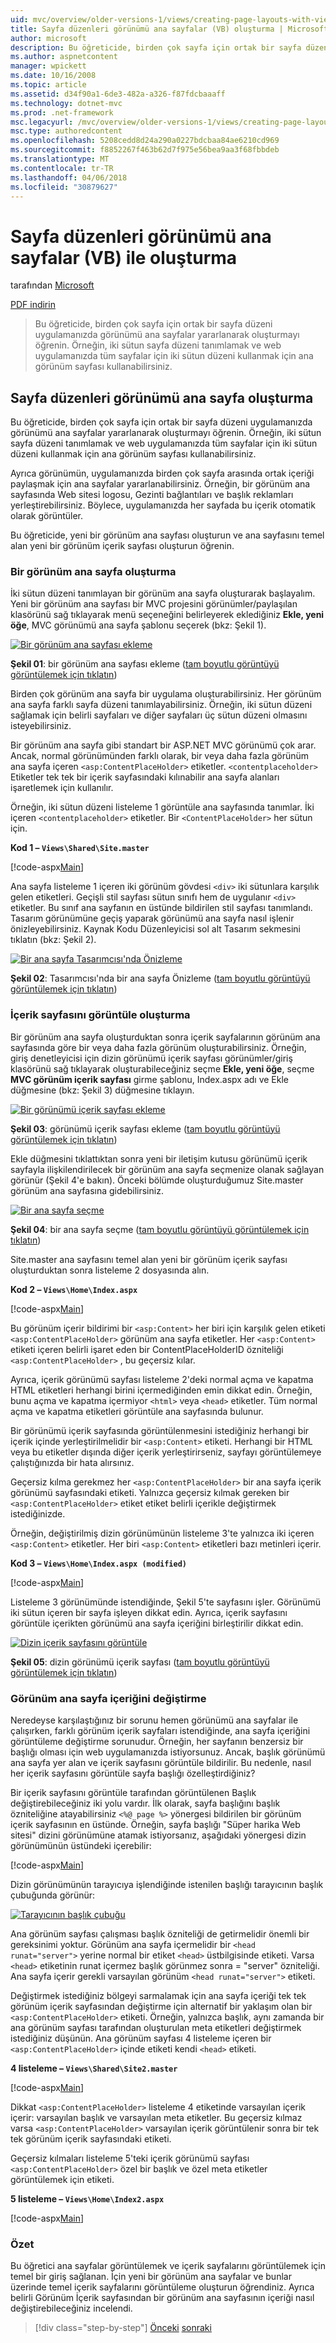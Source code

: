 ```yaml
---
uid: mvc/overview/older-versions-1/views/creating-page-layouts-with-view-master-pages-vb
title: Sayfa düzenleri görünümü ana sayfalar (VB) oluşturma | Microsoft Docs
author: microsoft
description: Bu öğreticide, birden çok sayfa için ortak bir sayfa düzeni uygulamanızda görünümü ana sayfalar yararlanarak oluşturmayı öğrenin. Kullanabileceğiniz bir...
ms.author: aspnetcontent
manager: wpickett
ms.date: 10/16/2008
ms.topic: article
ms.assetid: d34f90a1-6de3-482a-a326-f87fdcbaaaff
ms.technology: dotnet-mvc
ms.prod: .net-framework
msc.legacyurl: /mvc/overview/older-versions-1/views/creating-page-layouts-with-view-master-pages-vb
msc.type: authoredcontent
ms.openlocfilehash: 5208cedd8d24a290a0227bdcbaa84ae6210cd969
ms.sourcegitcommit: f8852267f463b62d7f975e56bea9aa3f68fbbdeb
ms.translationtype: MT
ms.contentlocale: tr-TR
ms.lasthandoff: 04/06/2018
ms.locfileid: "30879627"
---
```

<a name="creating-page-layouts-with-view-master-pages-vb"></a>Sayfa düzenleri görünümü ana sayfalar (VB) ile oluşturma
====================
tarafından [Microsoft](https://github.com/microsoft)

[PDF indirin](http://download.microsoft.com/download/e/f/3/ef3f2ff6-7424-48f7-bdaa-180ef64c3490/ASPNET_MVC_Tutorial_12_VB.pdf)

> Bu öğreticide, birden çok sayfa için ortak bir sayfa düzeni uygulamanızda görünümü ana sayfalar yararlanarak oluşturmayı öğrenin. Örneğin, iki sütun sayfa düzeni tanımlamak ve web uygulamanızda tüm sayfalar için iki sütun düzeni kullanmak için ana görünüm sayfası kullanabilirsiniz.


## <a name="creating-page-layouts-with-view-master-pages"></a>Sayfa düzenleri görünümü ana sayfa oluşturma

Bu öğreticide, birden çok sayfa için ortak bir sayfa düzeni uygulamanızda görünümü ana sayfalar yararlanarak oluşturmayı öğrenin. Örneğin, iki sütun sayfa düzeni tanımlamak ve web uygulamanızda tüm sayfalar için iki sütun düzeni kullanmak için ana görünüm sayfası kullanabilirsiniz.

Ayrıca görünümün, uygulamanızda birden çok sayfa arasında ortak içeriği paylaşmak için ana sayfalar yararlanabilirsiniz. Örneğin, bir görünüm ana sayfasında Web sitesi logosu, Gezinti bağlantıları ve başlık reklamları yerleştirebilirsiniz. Böylece, uygulamanızda her sayfada bu içerik otomatik olarak görüntüler.

Bu öğreticide, yeni bir görünüm ana sayfası oluşturun ve ana sayfasını temel alan yeni bir görünüm içerik sayfası oluşturun öğrenin.

### <a name="creating-a-view-master-page"></a>Bir görünüm ana sayfa oluşturma

İki sütun düzeni tanımlayan bir görünüm ana sayfa oluşturarak başlayalım. Yeni bir görünüm ana sayfası bir MVC projesini görünümler/paylaşılan klasörünü sağ tıklayarak menü seçeneğini belirleyerek eklediğiniz **Ekle, yeni öğe**, MVC görünümü ana sayfa şablonu seçerek (bkz: Şekil 1).


[![Bir görünüm ana sayfası ekleme](creating-page-layouts-with-view-master-pages-vb/_static/image2.png)](creating-page-layouts-with-view-master-pages-vb/_static/image1.png)

**Şekil 01**: bir görünüm ana sayfası ekleme ([tam boyutlu görüntüyü görüntülemek için tıklatın](creating-page-layouts-with-view-master-pages-vb/_static/image3.png))


Birden çok görünüm ana sayfa bir uygulama oluşturabilirsiniz. Her görünüm ana sayfa farklı sayfa düzeni tanımlayabilirsiniz. Örneğin, iki sütun düzeni sağlamak için belirli sayfaları ve diğer sayfaları üç sütun düzeni olmasını isteyebilirsiniz.

Bir görünüm ana sayfa gibi standart bir ASP.NET MVC görünümü çok arar. Ancak, normal görünümünden farklı olarak, bir veya daha fazla görünüm ana sayfa içeren `<asp:ContentPlaceHolder>` etiketler. `<contentplaceholder>` Etiketler tek tek bir içerik sayfasındaki kılınabilir ana sayfa alanları işaretlemek için kullanılır.

Örneğin, iki sütun düzeni listeleme 1 görüntüle ana sayfasında tanımlar. İki içeren `<contentplaceholder>` etiketler. Bir `<ContentPlaceHolder>` her sütun için.

**Kod 1 – `Views\Shared\Site.master`**

[!code-aspx[Main](creating-page-layouts-with-view-master-pages-vb/samples/sample1.aspx)]

Ana sayfa listeleme 1 içeren iki görünüm gövdesi `<div>` iki sütunlara karşılık gelen etiketleri. Geçişli stil sayfası sütun sınıfı hem de uygulanır `<div>` etiketler. Bu sınıf ana sayfanın en üstünde bildirilen stil sayfası tanımlandı. Tasarım görünümüne geçiş yaparak görünümü ana sayfa nasıl işlenir önizleyebilirsiniz. Kaynak Kodu Düzenleyicisi sol alt Tasarım sekmesini tıklatın (bkz: Şekil 2).


[![Bir ana sayfa Tasarımcısı'nda Önizleme](creating-page-layouts-with-view-master-pages-vb/_static/image5.png)](creating-page-layouts-with-view-master-pages-vb/_static/image4.png)

**Şekil 02**: Tasarımcısı'nda bir ana sayfa Önizleme ([tam boyutlu görüntüyü görüntülemek için tıklatın](creating-page-layouts-with-view-master-pages-vb/_static/image6.png))


### <a name="creating-a-view-content-page"></a>İçerik sayfasını görüntüle oluşturma

Bir görünüm ana sayfa oluşturduktan sonra içerik sayfalarının görünüm ana sayfasında göre bir veya daha fazla görünüm oluşturabilirsiniz. Örneğin, giriş denetleyicisi için dizin görünümü içerik sayfası görünümler/giriş klasörünü sağ tıklayarak oluşturabileceğiniz seçme **Ekle, yeni öğe**, seçme **MVC görünüm içerik sayfası** girme şablonu, Index.aspx adı ve Ekle düğmesine (bkz: Şekil 3) düğmesine tıklayın.


[![Bir görünümü içerik sayfası ekleme](creating-page-layouts-with-view-master-pages-vb/_static/image8.png)](creating-page-layouts-with-view-master-pages-vb/_static/image7.png)

**Şekil 03**: görünümü içerik sayfası ekleme ([tam boyutlu görüntüyü görüntülemek için tıklatın](creating-page-layouts-with-view-master-pages-vb/_static/image9.png))


Ekle düğmesini tıklattıktan sonra yeni bir iletişim kutusu görünümü içerik sayfayla ilişkilendirilecek bir görünüm ana sayfa seçmenize olanak sağlayan görünür (Şekil 4'e bakın). Önceki bölümde oluşturduğumuz Site.master görünüm ana sayfasına gidebilirsiniz.


[![Bir ana sayfa seçme](creating-page-layouts-with-view-master-pages-vb/_static/image11.png)](creating-page-layouts-with-view-master-pages-vb/_static/image10.png)

**Şekil 04**: bir ana sayfa seçme ([tam boyutlu görüntüyü görüntülemek için tıklatın](creating-page-layouts-with-view-master-pages-vb/_static/image12.png))


Site.master ana sayfasını temel alan yeni bir görünüm içerik sayfası oluşturduktan sonra listeleme 2 dosyasında alın.

**Kod 2 – `Views\Home\Index.aspx`**

[!code-aspx[Main](creating-page-layouts-with-view-master-pages-vb/samples/sample2.aspx)]

Bu görünüm içerir bildirimi bir `<asp:Content>` her biri için karşılık gelen etiketi `<asp:ContentPlaceHolder>` görünüm ana sayfa etiketler. Her `<asp:Content>` etiketi içeren belirli işaret eden bir ContentPlaceHolderID özniteliği `<asp:ContentPlaceHolder>` , bu geçersiz kılar.

Ayrıca, içerik görünümü sayfası listeleme 2'deki normal açma ve kapatma HTML etiketleri herhangi birini içermediğinden emin dikkat edin. Örneğin, bunu açma ve kapatma içermiyor `<html>` veya `<head>` etiketler. Tüm normal açma ve kapatma etiketleri görüntüle ana sayfasında bulunur.

Bir görünümü içerik sayfasında görüntülenmesini istediğiniz herhangi bir içerik içinde yerleştirilmelidir bir `<asp:Content>` etiketi. Herhangi bir HTML veya bu etiketler dışında diğer içerik yerleştirirseniz, sayfayı görüntülemeye çalıştığınızda bir hata alırsınız.

Geçersiz kılma gerekmez her `<asp:ContentPlaceHolder>` bir ana sayfa içerik görünümü sayfasındaki etiketi. Yalnızca geçersiz kılmak gereken bir `<asp:ContentPlaceHolder>` etiket etiket belirli içerikle değiştirmek istediğinizde.

Örneğin, değiştirilmiş dizin görünümünün listeleme 3'te yalnızca iki içeren `<asp:Content>` etiketler. Her biri `<asp:Content>` etiketleri bazı metinleri içerir.

**Kod 3 – `Views\Home\Index.aspx (modified)`**

[!code-aspx[Main](creating-page-layouts-with-view-master-pages-vb/samples/sample3.aspx)]

Listeleme 3 görünümünde istendiğinde, Şekil 5'te sayfasını işler. Görünümü iki sütun içeren bir sayfa işleyen dikkat edin. Ayrıca, içerik sayfasını görüntüle içerikten görünümü ana sayfa içeriğini birleştirilir dikkat edin.


[![Dizin içerik sayfasını görüntüle](creating-page-layouts-with-view-master-pages-vb/_static/image14.png)](creating-page-layouts-with-view-master-pages-vb/_static/image13.png)

**Şekil 05**: dizin görünümü içerik sayfası ([tam boyutlu görüntüyü görüntülemek için tıklatın](creating-page-layouts-with-view-master-pages-vb/_static/image15.png))


### <a name="modifying-view-master-page-content"></a>Görünüm ana sayfa içeriğini değiştirme

Neredeyse karşılaştığınız bir sorunu hemen görünümü ana sayfalar ile çalışırken, farklı görünüm içerik sayfaları istendiğinde, ana sayfa içeriğini görüntüleme değiştirme sorunudur. Örneğin, her sayfanın benzersiz bir başlığı olması için web uygulamanızda istiyorsunuz. Ancak, başlık görünümü ana sayfa yer alan ve içerik sayfasını görüntüle bildirilir. Bu nedenle, nasıl her içerik sayfasını görüntüle sayfa başlığı özelleştirdiğiniz?

Bir içerik sayfasını görüntüle tarafından görüntülenen Başlık değiştirebileceğiniz iki yolu vardır. İlk olarak, sayfa başlığını başlık özniteliğine atayabilirsiniz `<%@ page %>` yönergesi bildirilen bir görünüm içerik sayfasının en üstünde. Örneğin, sayfa başlığı "Süper harika Web sitesi" dizini görünümüne atamak istiyorsanız, aşağıdaki yönergesi dizin görünümünün üstündeki içerebilir:

[!code-aspx[Main](creating-page-layouts-with-view-master-pages-vb/samples/sample4.aspx)]

Dizin görünümünün tarayıcıya işlendiğinde istenilen başlığı tarayıcının başlık çubuğunda görünür:


[![Tarayıcının başlık çubuğu](creating-page-layouts-with-view-master-pages-vb/_static/image17.png)](creating-page-layouts-with-view-master-pages-vb/_static/image16.png)


Ana görünüm sayfası çalışması başlık özniteliği de getirmelidir önemli bir gereksinimi yoktur. Görünüm ana sayfa içermelidir bir `<head runat="server">` yerine normal bir etiket `<head>` üstbilgisinde etiketi. Varsa `<head>` etiketinin runat içermez başlık görünmez sonra = "server" özniteliği. Ana sayfa içerir gerekli varsayılan görünüm `<head runat="server">` etiketi.

Değiştirmek istediğiniz bölgeyi sarmalamak için ana sayfa içeriği tek tek görünüm içerik sayfasından değiştirme için alternatif bir yaklaşım olan bir `<asp:ContentPlaceHolder>` etiketi. Örneğin, yalnızca başlık, aynı zamanda bir ana görünüm sayfası tarafından oluşturulan meta etiketleri değiştirmek istediğiniz düşünün. Ana görünüm sayfası 4 listeleme içeren bir `<asp:ContentPlaceHolder>` içinde etiketi kendi `<head>` etiketi.

**4 listeleme – `Views\Shared\Site2.master`**

[!code-aspx[Main](creating-page-layouts-with-view-master-pages-vb/samples/sample5.aspx)]

Dikkat `<asp:ContentPlaceHolder>` listeleme 4 etiketinde varsayılan içerik içerir: varsayılan başlık ve varsayılan meta etiketler. Bu geçersiz kılmaz varsa `<asp:ContentPlaceHolder>` varsayılan içerik görüntülenir sonra bir tek tek görünüm içerik sayfasındaki etiketi.

Geçersiz kılmaları listeleme 5'teki içerik görünümü sayfası `<asp:ContentPlaceHolder>` özel bir başlık ve özel meta etiketler görüntülemek için etiketi.

**5 listeleme – `Views\Home\Index2.aspx`**

[!code-aspx[Main](creating-page-layouts-with-view-master-pages-vb/samples/sample6.aspx)]

### <a name="summary"></a>Özet

Bu öğretici ana sayfalar görüntülemek ve içerik sayfalarını görüntülemek için temel bir giriş sağlanan. İçin yeni bir görünüm ana sayfalar ve bunlar üzerinde temel içerik sayfalarını görüntüleme oluşturun öğrendiniz. Ayrıca belirli Görünüm İçerik sayfasından bir görünüm ana sayfasının içeriği nasıl değiştirebileceğiniz incelendi.

> [!div class="step-by-step"]
> [Önceki](using-the-tagbuilder-class-to-build-html-helpers-vb.md)
> [sonraki](passing-data-to-view-master-pages-vb.md)
